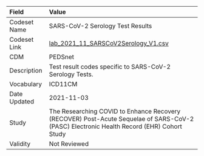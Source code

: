 |Field        |Value                                                                                                                                    |
|:------------|:----------------------------------------------------------------------------------------------------------------------------------------|
|Codeset Name |SARS-CoV-2 Serology Test Results                                                                                                         |
|Codeset Link |[lab_2021_11_SARSCoV2Serology_V1.csv](https://github.com/PEDSnet/Variable-Dictionary/blob/main/lab_meas/lab_2021_11_SARSCoV2Serology_V1.csv.csv)|
|CDM          |PEDSnet                                                                                                                                  |
|Description  |Test result codes specific to SARS-CoV-2 Serology Tests.                                                                                 |
|Vocabulary   |ICD11CM                                                                                                                                  |
|Date Updated |2021-11-03                                                                                                                               |
|Study        |The Researching COVID to Enhance Recovery (RECOVER) Post-Acute Sequelae of SARS-CoV-2 (PASC) Electronic Health Record (EHR) Cohort Study |
|Validity     |Not Reviewed                                                                                                                             |
